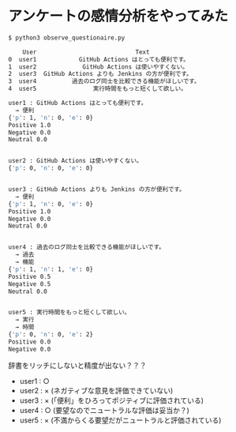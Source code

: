 # アンケートの感情分析をやってみた

``` bash
$ python3 observe_questionaire.py 

    User                            Text
0  user1            GitHub Actions はとっても便利です。
1  user2             GitHub Actions は使いやすくない。
2  user3  GitHub Actions よりも Jenkins の方が便利です。
3  user4          過去のログ同士を比較できる機能がほしいです。
4  user5                実行時間をもっと短くして欲しい。

user1 : GitHub Actions はとっても便利です。
  → 便利
{'p': 1, 'n': 0, 'e': 0}
Positive 1.0
Negative 0.0
Neutral 0.0


user2 : GitHub Actions は使いやすくない。
{'p': 0, 'n': 0, 'e': 0}


user3 : GitHub Actions よりも Jenkins の方が便利です。
  → 便利
{'p': 1, 'n': 0, 'e': 0}
Positive 1.0
Negative 0.0
Neutral 0.0


user4 : 過去のログ同士を比較できる機能がほしいです。
  → 過去
  → 機能
{'p': 1, 'n': 1, 'e': 0}
Positive 0.5
Negative 0.5
Neutral 0.0


user5 : 実行時間をもっと短くして欲しい。
  → 実行
  → 時間
{'p': 0, 'n': 0, 'e': 2}
Positive 0.0
Negative 0.0
```

辞書をリッチにしないと精度が出ない？？？
- user1 : ○
- user2 : × (ネガティブな意見を評価できていない)
- user3 : × (「便利」をひろってポジティブに評価されている)
- user4 : ○ (要望なのでニュートラルな評価は妥当か？)
- user5 : × (不満からくる要望だがニュートラルと評価されている)
